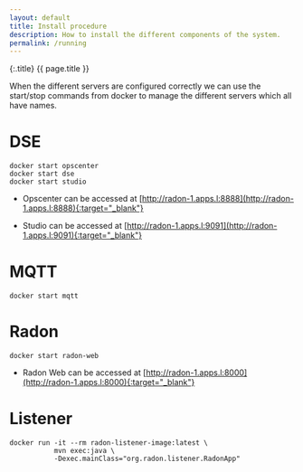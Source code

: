 ```yaml
---
layout: default
title: Install procedure
description: How to install the different components of the system.
permalink: /running
---
```


{:.title}
{{ page.title }}

When the different servers are configured correctly we can use the start/stop
commands from docker to manage the different servers which all have names.


# DSE


```shell
docker start opscenter
docker start dse
docker start studio
```

- Opscenter can be accessed at [http://radon-1.apps.l:8888](http://radon-1.apps.l:8888){:target="_blank"}

- Studio can be accessed at [http://radon-1.apps.l:9091](http://radon-1.apps.l:9091){:target="_blank"}

# MQTT


```shell
docker start mqtt
```


# Radon

```shell
docker start radon-web
```

- Radon Web can be accessed at [http://radon-1.apps.l:8000](http://radon-1.apps.l:8000){:target="_blank"}


# Listener

```shell
docker run -it --rm radon-listener-image:latest \
           mvn exec:java \
           -Dexec.mainClass="org.radon.listener.RadonApp"
```


